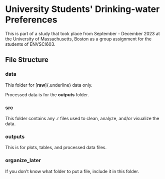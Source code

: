 # University Students' Drinking-water Preferences

This is part of a study that took place from September - December 2023 at the University of Massachusetts, Boston as a group assignment for the students of ENVSCI603.

## File Structure

### data

This folder for [**raw**]{.underline} data only.

Processed data is for the **outputs** folder.

### src

This folder contains any .r files used to clean, analyze, and/or visualize the data.

### outputs

This is for plots, tables, and processed data files.

### organize_later

If you don't know what folder to put a file, include it in this folder.

